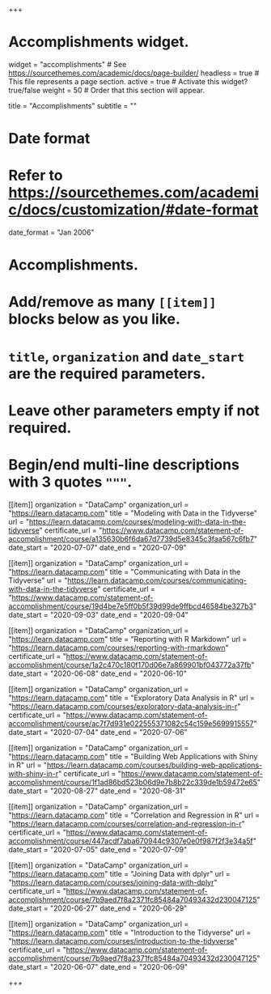 +++
# Accomplishments widget.
widget = "accomplishments"  # See https://sourcethemes.com/academic/docs/page-builder/
headless = true  # This file represents a page section.
active = true  # Activate this widget? true/false
weight = 50  # Order that this section will appear.

title = "Accomplish&shy;ments"
subtitle = ""

  
# Date format
#   Refer to https://sourcethemes.com/academic/docs/customization/#date-format
date_format = "Jan 2006"

# Accomplishments.
#   Add/remove as many `[[item]]` blocks below as you like.
#   `title`, `organization` and `date_start` are the required parameters.
#   Leave other parameters empty if not required.
#   Begin/end multi-line descriptions with 3 quotes `"""`.

[[item]]
  organization = "DataCamp"
  organization_url = "https://learn.datacamp.com"
  title = "Modeling with Data in the Tidyverse"
  url = "https://learn.datacamp.com/courses/modeling-with-data-in-the-tidyverse"
  certificate_url = "https://www.datacamp.com/statement-of-accomplishment/course/a135630b6f6da67d7739d5e8345c3faa567c6fb7"
  date_start = "2020-07-07"
  date_end = "2020-07-09"

[[item]]
  organization = "DataCamp"
  organization_url = "https://learn.datacamp.com"
  title = "Communicating with Data in the Tidyverse"
  url = "https://learn.datacamp.com/courses/communicating-with-data-in-the-tidyverse"
  certificate_url = "https://www.datacamp.com/statement-of-accomplishment/course/19d4be7e5ff0b5f39d99de9ffbcd46584be327b3"
  date_start = "2020-09-03"
  date_end = "2020-09-04"


[[item]]
  organization = "DataCamp"
  organization_url = "https://learn.datacamp.com"
  title = "Reporting with R Markdown"
  url = "https://learn.datacamp.com/courses/reporting-with-rmarkdown"
  certificate_url = "https://www.datacamp.com/statement-of-accomplishment/course/1a2c470c180f170d06e7a869901bf043772a37fb"
  date_start = "2020-06-08"
  date_end = "2020-06-10"
  
[[item]]
  organization = "DataCamp"
  organization_url = "https://learn.datacamp.com"
  title = "Exploratory Data Analysis in R"
  url = "https://learn.datacamp.com/courses/exploratory-data-analysis-in-r"
  certificate_url = "https://www.datacamp.com/statement-of-accomplishment/course/ac7f7d931e022555371082c54c159e5699915557"
  date_start = "2020-07-04"
  date_end = "2020-07-06"

[[item]]
  organization = "DataCamp"
  organization_url = "https://learn.datacamp.com"
  title = "Building Web Applications with Shiny in R"
  url = "https://learn.datacamp.com/courses/building-web-applications-with-shiny-in-r"
  certificate_url = "https://www.datacamp.com/statement-of-accomplishment/course/1f1ad86bd523b06d9e7b8b22c339de1b59472e65"
  date_start = "2020-08-27"
  date_end = "2020-08-31"

[[item]]
  organization = "DataCamp"
  organization_url = "https://learn.datacamp.com"
  title = "Correlation and Regression in R"
  url = "https://learn.datacamp.com/courses/correlation-and-regression-in-r"
   certificate_url = "https://www.datacamp.com/statement-of-accomplishment/course/447acdf7aba670944c9307e0e0f987f2f3e34a5f"
  date_start = "2020-07-05"
  date_end = "2020-07-09"

[[item]]
  organization = "DataCamp"
  organization_url = "https://learn.datacamp.com"
  title = "Joining Data with dplyr"
  url = "https://learn.datacamp.com/courses/joining-data-with-dplyr"
   certificate_url = "https://www.datacamp.com/statement-of-accomplishment/course/7b9aed7f8a2371fc85484a70493432d230047125"
  date_start = "2020-06-27"
  date_end = "2020-06-29"

[[item]]
  organization = "DataCamp"
  organization_url = "https://learn.datacamp.com"
  title =  "Introduction to the Tidyverse"
  url = "https://learn.datacamp.com/courses/introduction-to-the-tidyverse"
   certificate_url = "https://www.datacamp.com/statement-of-accomplishment/course/7b9aed7f8a2371fc85484a70493432d230047125"
  date_start = "2020-06-07"
  date_end = "2020-06-09"


+++
